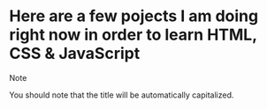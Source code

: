 # Here are a few pojects I am doing right now in order to learn HTML, CSS & JavaScript

<div class="admonition note">
<p class="admonition-title">Note</p>
<p>You should note that the title will be automatically capitalized.</p>
</div>
